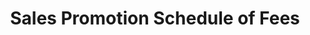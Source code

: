 ---
title:  Sales Promotion Schedule of Fees
desc: |-
  Please note that the council also offers premium at an extra cost of N500,000.00 only. The promoter will get the letter of provisional approval within 48 hours.
file: /uploads/sales-promotion-schedule-of-fees.pdf
---